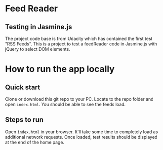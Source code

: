 # Feed Reader 

## Testing in Jasmine.js
The project code base is from Udacity which has contained the first test "RSS Feeds".
This is a project to test a feedReader code in Jasmine.js with jQuery to select DOM elements. 


# How to run the app locally

## Quick start
Clone or download this git repo to your PC. 
Locate to the repo folder and  open `index.html`.
You should be able to see the feeds load. 


## Steps to run
Open `index.html` in your browser.
It'll take some time to completely load as additional network requests.
Once loaded, test results should be displayed at the end of the home page.